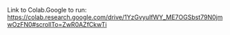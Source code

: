 Link to Colab.Google to run: https://colab.research.google.com/drive/1YzGvyuIfWY_ME7OGSbst79N0jmwOzFN0#scrollTo=ZwR0AZfCkwTi
